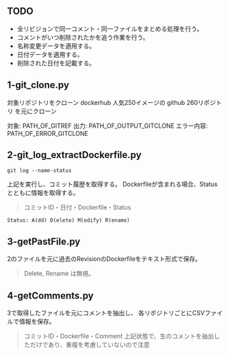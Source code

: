 ## TODO
* 全リビジョンで同一コメント・同一ファイルをまとめる処理を行う。
* コメントがいつ削除されたかを追う作業を行う。
* 名称変更データを適用する。
* 日付データを適用する。
* 削除された日付を記載する。

## 1-git_clone.py
対象リポジトリをクローン
dockerhub 人気250イメージの github 260リポジトリ を元にクローン

対象: PATH_OF_GITREF
出力: PATH_OF_OUTPUT_GITCLONE
エラー内容: PATH_OF_ERROR_GITCLONE

## 2-git_log_extractDockerfile.py
```
git log --name-status
```
上記を実行し、コミット履歴を取得する。
Dockerfileが含まれる場合、Status とともに情報を取得する。

> コミットID・日付・Dockerfile・Status

`Status: A(dd) D(elete) M(odify) R(ename)`

## 3-getPastFile.py
2のファイルを元に過去のRevisionのDockerfileをテキスト形式で保存。
> Delete, Rename は無視。

## 4-getComments.py
3で取得したファイルを元にコメントを抽出し、
各リポジトリごとにCSVファイルで情報を保存。

> コミットID・Dockerfile・Comment
上記状態で、生のコメントを抽出しただけであり、重複を考慮していないので注意
